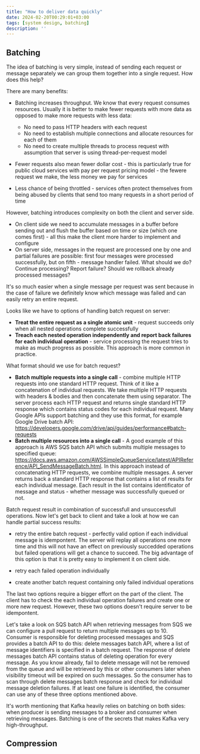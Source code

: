 ```yaml
---
title: "How to deliver data quickly"
date: 2024-02-20T00:29:01+03:00
tags: [system design, batching]
description: ''
---
```


## Batching

The idea of batching is very simple, instead of sending each request or message separately we can group them together into a single request. How does this help?

There are many benefits:
* Batching increases throughput. We know that every request consumes resources. Usually it is better to make fewer requests with more data as opposed to make more requests with less data: 
  * No need to pass HTTP headers with each request
  * No need to establish multiple connections and allocate resources for each of them
  * No need to create multiple threads to process request with assumption that server is using thread-per-request model

* Fewer requests also mean fewer dollar cost - this is particularly true for public cloud services with pay per request pricing model - the fewere request we make, the less money we pay for services

* Less chance of being throttled - services often protect themselves from being abused by clients that send too many requests in a short period of time


However, batching introduces complexity on both the client and server side. 
* On client side we need to accumulate messages in a buffer before sending out and flush the buffer based on time or size (which one comes first) - all this make the client more harder to implement and configure
* On server side, messages in the request are processed one by one and partial failures are possible: first four messages were processed successfully, but on fifth - message handler failed. What should we do? Continue processing? Report failure? Should we rollback already processed messages?

It's so much easier when a single message per request was sent because in the case of failure we definitely know which message was failed and can easily retry an entire request.  

Looks like we have to options of handling batch request on server:
* **Treat the entire request as a single atomic unit** - request succeeds only when all nested operations complete successfully
* **Treach each nested operation independently and report back failures for each individual operation** - service processing the request tries to make as much progress as possible. This approach is more common in practice.

What format should we use for batch request?
* **Batch multiple requests into a single call** - combine multiple HTTP requests into one standard HTTP request. Think of it like a concatenation of individual requests. We take multiple HTTP requests with headers & bodies and then concatenate them using separator. The server process each HTTP request and returns single standard HTTP response which contains status codes for each individual request. Many Google APIs support batching and they use this format, for example Google Drive batch API: https://developers.google.com/drive/api/guides/performance#batch-requests 
* **Batch multiple resources into a single call** -  A good example of this approach is AWS SQS batch API which submits multiple messages to specified queue: https://docs.aws.amazon.com/AWSSimpleQueueService/latest/APIReference/API_SendMessageBatch.html. In this approach instead of concatenating HTTP requests, we combine multiple messages. A server returns back a standard HTTP response that contains a list of results for each individual message. Each result in the list contains identificator of message and status - whether message was successfully queued or not.

Batch request result in combination of successfull and unsuccessfull operations. Now let's get back to client and take a look at how we can handle partial success results:
* retry the entire batch request - perfectly valid option if each individual message is idempontent. The server will replay all operations one more time and this will not have an effect on previously succedded operations but failed operations will get a chance to succeed. The big advantage of this option is that it is pretty easy to implement it on client side.

* retry each failed operation individually

* create another batch request containing only failed individual operations

The last two options require a bigger effort on the part of the client. The client has to check the each individual operation failures and create one or more new request. However, these two options doesn't require server to be idempontent.

Let's take a look on SQS batch API when retrieving messages from SQS we can configure a pull request to return multiple messages up to 10. Consumer is responsible for deleting processed messages and SQS provides a batch API to do this: delete messages batch API, where a list of message identifiers is specified in a batch request. The response of delete messages batch API contains status of deleting operation for every message. As you know already, fail to delete message will not be removed from the queue and will be retrieved by this or other consumers later when visibility timeout will be expired on such messages. So the consumer has to scan through delete messages batch response and check for individual message deletion failures. If at least one failure is identified, the consumer can use any of these three options mentioned above.

It's worth mentioning that Kafka heavily relies on batching on both sides: when producer is sending messages to a broker and consumer when retrieving messages. Batching is one of the secrets that makes Kafka very high-throughput.


## Compression